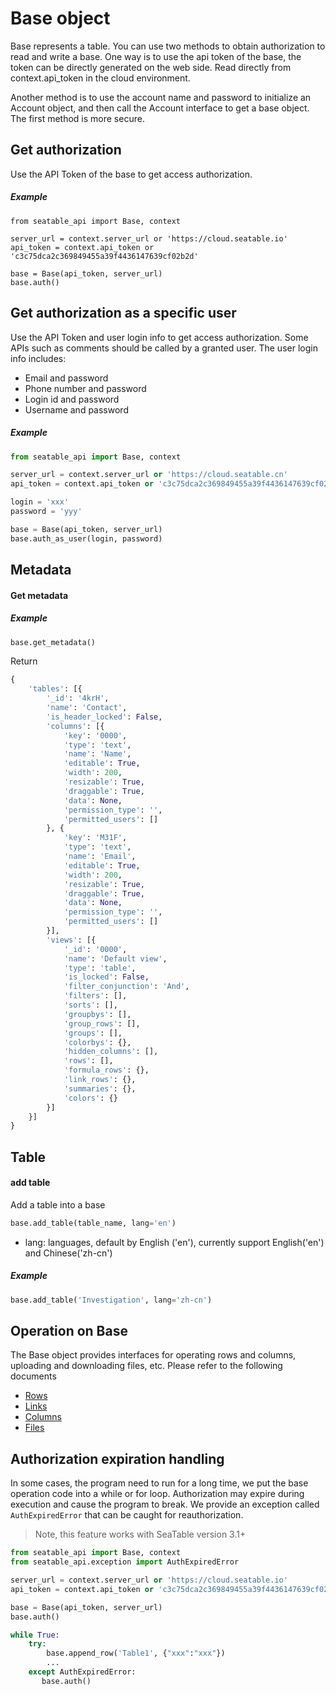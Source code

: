 # Base object

Base represents a table. You can use two methods to obtain authorization to read and write a base. One way is to use the api token of the base, the token can be directly generated on the web side. Read directly from context.api_token in the cloud environment.

Another method is to use the account name and password to initialize an Account object, and then call the Account interface to get a base object. The first method is more secure.

## Get authorization

Use the API Token of the base to get access authorization.

##### Example

```
from seatable_api import Base, context

server_url = context.server_url or 'https://cloud.seatable.io'
api_token = context.api_token or 'c3c75dca2c369849455a39f4436147639cf02b2d'

base = Base(api_token, server_url)
base.auth()
```

## Get authorization as a specific user

Use the API Token and user login info to get access authorization.  Some APIs such as comments should be called by a granted user. The user login info includes:

* Email and password
* Phone number and password
* Login id and password
* Username and password

##### Example

```python
from seatable_api import Base, context

server_url = context.server_url or 'https://cloud.seatable.cn'
api_token = context.api_token or 'c3c75dca2c369849455a39f4436147639cf02b2d'

login = 'xxx'
password = 'yyy'

base = Base(api_token, server_url)
base.auth_as_user(login, password)
```

## Metadata

#### Get metadata

##### Example

```python
base.get_metadata()
```

Return

```python
{
	'tables': [{
		'_id': '4krH',
		'name': 'Contact',
		'is_header_locked': False,
		'columns': [{
			'key': '0000',
			'type': 'text',
			'name': 'Name',
			'editable': True,
			'width': 200,
			'resizable': True,
			'draggable': True,
			'data': None,
			'permission_type': '',
			'permitted_users': []
		}, {
			'key': 'M31F',
			'type': 'text',
			'name': 'Email',
			'editable': True,
			'width': 200,
			'resizable': True,
			'draggable': True,
			'data': None,
			'permission_type': '',
			'permitted_users': []
		}],
		'views': [{
			'_id': '0000',
			'name': 'Default view',
			'type': 'table',
			'is_locked': False,
			'filter_conjunction': 'And',
			'filters': [],
			'sorts': [],
			'groupbys': [],
			'group_rows': [],
			'groups': [],
			'colorbys': {},
			'hidden_columns': [],
			'rows': [],
			'formula_rows': {},
			'link_rows': {},
			'summaries': {},
			'colors': {}
		}]
	}]
}
```

## Table

#### add table

Add a table into a base

```python
base.add_table(table_name, lang='en')
```

* lang: languages, default by English ('en'), currently support English('en') and Chinese('zh-cn')

##### Example

```python
base.add_table('Investigation', lang='zh-cn')
```



## Operation on Base

The Base object provides interfaces for operating rows and columns, uploading and downloading files, etc. Please refer to the following documents

* [Rows](rows.md)
* [Links](links.md)
* [Columns](columns.md)
* [Files](files.md)



## Authorization expiration handling

In some cases, the program need to run for a long time, we put the base operation code into a while or for loop. Authorization may expire during execution and cause the program to break. We provide an exception called `AuthExpiredError` that can be caught for reauthorization.

> Note, this feature works with SeaTable version 3.1+

```python
from seatable_api import Base, context
from seatable_api.exception import AuthExpiredError

server_url = context.server_url or 'https://cloud.seatable.io'
api_token = context.api_token or 'c3c75dca2c369849455a39f4436147639cf02b2d'

base = Base(api_token, server_url)
base.auth()

while True:
    try:
        base.append_row('Table1', {"xxx":"xxx"})
        ...
    except AuthExpiredError:
       base.auth()
```

